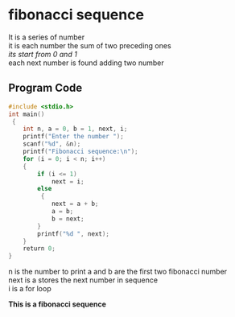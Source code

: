 # fibonacci sequence  
It is a series of number  
it is each number the sum of two preceding ones  
*its start from 0 and 1*  
each next number is found adding two number  

## Program Code  
```c
#include <stdio.h>
int main()
 {
    int n, a = 0, b = 1, next, i;
    printf("Enter the number ");
    scanf("%d", &n);
    printf("Fibonacci sequence:\n");
    for (i = 0; i < n; i++) 
    {
        if (i <= 1)
            next = i;
        else
         {
            next = a + b;
            a = b;
            b = next;
        }
        printf("%d ", next);
    }
    return 0;
}
```
n is the number to print 
a and b are the first two fibonacci number  
next is a stores the next number in sequence  
i is a for loop   

**This is a fibonacci sequence**  
   



